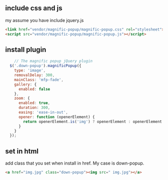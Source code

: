 ## include css and js
my assume you have include jquery.js

```html
<link href="vendor/magnific-popup/magnific-popup.css" rel="stylesheet"> 
<script src="vendor/magnific-popup/magnific-popup.js"></script>
```

## install plugin

```js
    // The magnific popup jQuery plugin
  $('.down-popup').magnificPopup({
    type: 'image',
    removalDelay: 300,
    mainClass: 'mfp-fade',
    gallery: {
      enabled: false
    },
    zoom: {
      enabled: true,
      duration: 300,
      easing: 'ease-in-out',
      opener: function (openerElement) {
        return openerElement.is('img') ? openerElement : openerElement.find('img');
      }
    }
  });
```

## set in html
add class that you set when install in href. My case is down-popup.

```html
<a href="img.jpg" class="down-popup"><img src=" img.jpg"></a>
```

